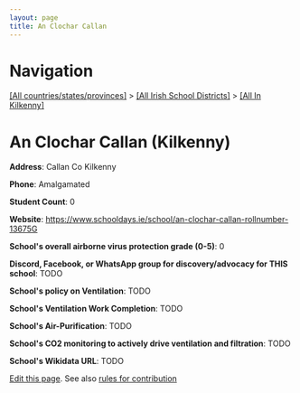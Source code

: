 ```yaml
---
layout: page
title: An Clochar Callan
---
```

# Navigation

[[All countries/states/provinces]](../../..) > [[All Irish School Districts]](../..) > [[All In Kilkenny]](..)

# An Clochar Callan (Kilkenny)

**Address**: Callan Co Kilkenny

**Phone**: Amalgamated

**Student Count**: 0

**Website**: <https://www.schooldays.ie/school/an-clochar-callan-rollnumber-13675G>

**School's overall airborne virus protection grade (0-5)**: 0

**Discord, Facebook, or WhatsApp group for discovery/advocacy for THIS school**: TODO

**School's policy on Ventilation**: TODO

**School's Ventilation Work Completion**: TODO

**School's Air-Purification**: TODO

**School's CO2 monitoring to actively drive ventilation and filtration**: TODO

**School's Wikidata URL**: TODO


[Edit this page](https://github.com/ventilate-schools/Ireland/edit/main/./Kilkenny/An_Clochar_Callan.md). See also [rules for contribution](../../../contribution-rules/)